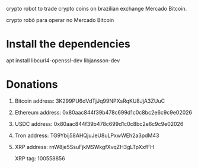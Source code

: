 
crypto robot to trade crypto coins on brazilian exchange Mercado Bitcoin.

crypto robô para operar no Mercado Bitcoin

# Install the dependencies

 apt install libcurl4-openssl-dev libjansson-dev

# Donations

1. Bitcoin address: 3K299PU6dVdTjJq99NPXsRqKU8JjA3ZUuC

2. Ethereum address: 0x80aac844f39b478c699d1c0c8bc2e6c9c9e02026

3. USDC address: 0x80aac844f39b478c699d1c0c8bc2e6c9c9e02026

4. Tron address: TG9Ybij58AHQjuJeU8uLPxwWEh2a3pdM43

5. XRP address: rnW8je5SsuFjkMSWkgfXvqZH3gLTpXxfFH

   XRP tag: 100558856

